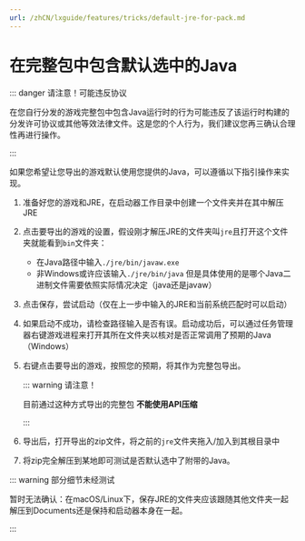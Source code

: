 ```yaml
---
url: /zhCN/lxguide/features/tricks/default-jre-for-pack.md
---
```

# 在完整包中包含默认选中的Java

::: danger 请注意！可能违反协议

在您自行分发的游戏完整包中包含Java运行时的行为可能违反了该运行时构建的分发许可协议或其他等效法律文件。这是您的个人行为，我们建议您再三确认合理性再进行操作。

:::

如果您希望让您导出的游戏默认使用您提供的Java，可以遵循以下指引操作来实现。

1. 准备好您的游戏和JRE，在启动器工作目录中创建一个文件夹并在其中解压JRE

2. 点击要导出的游戏的设置，假设刚才解压JRE的文件夹叫`jre`且打开这个文件夹就能看到`bin`文件夹：

   * 在Java路径中输入`./jre/bin/javaw.exe`
   * 非Windows或许应该输入`./jre/bin/java` 但是具体使用的是哪个Java二进制文件需要依照实际情况决定（java还是javaw）

3. 点击保存，尝试启动（仅在上一步中输入的JRE和当前系统匹配时可以启动）

4. 如果启动不成功，请检查路径输入是否有误。启动成功后，可以通过任务管理器右键游戏进程来打开其所在文件夹以核对是否正常调用了预期的Java（Windows）

5. 右键点击要导出的游戏，按照您的预期，将其作为完整包导出。

   ::: warning 请注意！

   目前通过这种方式导出的完整包 **不能使用API压缩**

   :::

6. 导出后，打开导出的zip文件，将之前的`jre`文件夹拖入/加入到其根目录中

7. 将zip完全解压到某地即可测试是否默认选中了附带的Java。

::: warning 部分细节未经测试

暂时无法确认：在macOS/Linux下，保存JRE的文件夹应该跟随其他文件夹一起解压到Documents还是保持和启动器本身在一起。

:::
